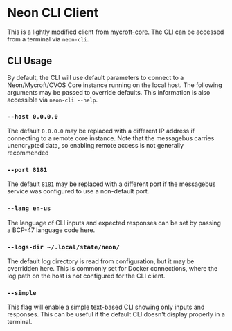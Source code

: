 # Neon CLI Client
This is a lightly modified client from [mycroft-core](https://github.com/MycroftAI/mycroft-core/tree/dev/mycroft/client/text).
The CLI can be accessed from a terminal via `neon-cli`.

## CLI Usage
By default, the CLI will use default parameters to connect to a Neon/Mycroft/OVOS
Core instance running on the local host. The following arguments may be passed to
override defaults. This information is also accessible via `neon-cli --help`.

### `--host 0.0.0.0`
The default `0.0.0.0` may be replaced with a different IP address if connecting
to a remote core instance. Note that the messagebus carries unencrypted data, so
enabling remote access is not generally recommended

### `--port 8181`
The default `8181` may be replaced with a different port if the messagebus service
was configured to use a non-default port.

### `--lang en-us`
The language of CLI inputs and expected responses can be set by passing a BCP-47
language code here.

### `--logs-dir ~/.local/state/neon/`
The default log directory is read from configuration, but it may be overridden
here. This is commonly set for Docker connections, where the log path on the host
is not configured for the CLI client.

### `--simple`
This flag will enable a simple text-based CLI showing only inputs and responses.
This can be useful if the default CLI doesn't display properly in a terminal.